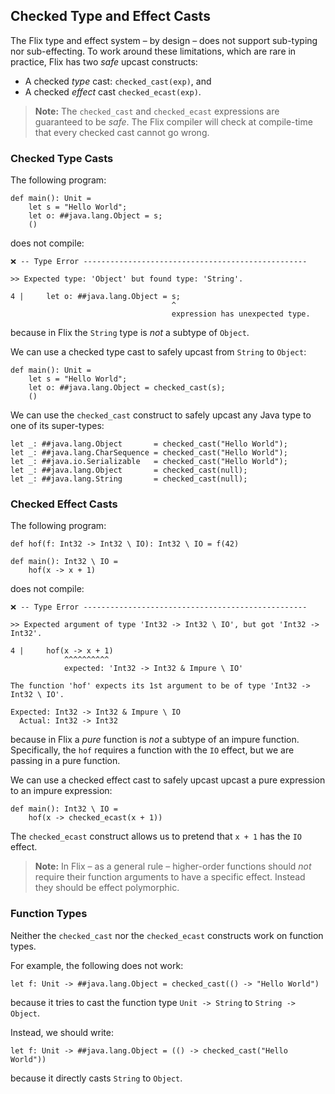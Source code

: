 ## Checked Type and Effect Casts

The Flix type and effect system – by design – does not support sub-typing nor
sub-effecting. To work around these limitations, which are rare in practice,
Flix has two _safe_ upcast constructs: 

- A checked *type* cast: `checked_cast(exp)`, and 
- A checked *effect* cast `checked_ecast(exp)`.

> **Note:** The `checked_cast` and `checked_ecast` expressions are guaranteed to
> be _safe_. The Flix compiler will check at compile-time that every checked
> cast cannot go wrong. 

### Checked Type Casts

The following program:

```flix
def main(): Unit =
    let s = "Hello World";
    let o: ##java.lang.Object = s;
    ()
```

does not compile:

```
❌ -- Type Error --------------------------------------------------

>> Expected type: 'Object' but found type: 'String'.

4 |     let o: ##java.lang.Object = s;
                                    ^
                                    expression has unexpected type.
```

because in Flix the `String` type is _not_ a subtype of `Object`.

We can use a checked type cast to safely upcast from `String` to `Object`:

```flix
def main(): Unit =
    let s = "Hello World";
    let o: ##java.lang.Object = checked_cast(s);
    ()
```

We can use the `checked_cast` construct to safely upcast any Java type to one of
its super-types:

```flix
let _: ##java.lang.Object       = checked_cast("Hello World");
let _: ##java.lang.CharSequence = checked_cast("Hello World");
let _: ##java.io.Serializable   = checked_cast("Hello World");
let _: ##java.lang.Object       = checked_cast(null);
let _: ##java.lang.String       = checked_cast(null);
```

### Checked Effect Casts

The following program:

```flix
def hof(f: Int32 -> Int32 \ IO): Int32 \ IO = f(42)

def main(): Int32 \ IO =
    hof(x -> x + 1)
```

does not compile:

```
❌ -- Type Error --------------------------------------------------

>> Expected argument of type 'Int32 -> Int32 \ IO', but got 'Int32 -> Int32'.

4 |     hof(x -> x + 1)
            ^^^^^^^^^^
            expected: 'Int32 -> Int32 & Impure \ IO'

The function 'hof' expects its 1st argument to be of type 'Int32 -> Int32 \ IO'.

Expected: Int32 -> Int32 & Impure \ IO
  Actual: Int32 -> Int32
```

because in Flix a _pure_ function is _not_ a subtype of an impure function.
Specifically, the `hof` requires a function with the `IO` effect, but we are
passing in a pure function. 

We can use a checked effect cast to safely upcast upcast a pure expression to an
impure expression: 

```flix
def main(): Int32 \ IO =
    hof(x -> checked_ecast(x + 1))
```

The `checked_ecast` construct allows us to pretend that `x + 1` has the `IO` effect. 

> **Note:** In Flix – as a general rule – higher-order functions should _not_
> require their function arguments to have a specific effect. Instead they
> should be effect polymorphic. 

### Function Types

Neither the `checked_cast` nor the `checked_ecast` constructs work on function types. 

For example, the following does not work:

```flix
let f: Unit -> ##java.lang.Object = checked_cast(() -> "Hello World")
```

because it tries to cast the function type `Unit -> String` to `String ->
Object`.

Instead, we should write:

```flix
let f: Unit -> ##java.lang.Object = (() -> checked_cast("Hello World"))
```

because it directly casts `String` to `Object`.